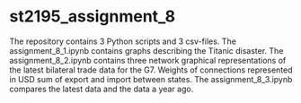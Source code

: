 # st2195_assignment_8
The repository contains 3 Python scripts and 3 csv-files. The assignment_8_1.ipynb contains graphs describing the Titanic disaster. The assignment_8_2.ipynb contains three network graphical representations of the latest bilateral trade data for the G7. Weights of connections represented in USD sum of export and import between states. The assignment_8_3.ipynb compares the latest data and the data a year ago.
